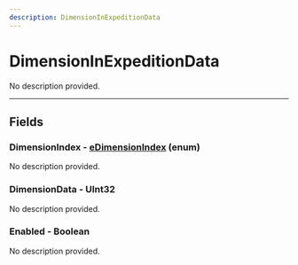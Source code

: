 ```yaml
---
description: DimensionInExpeditionData
---
```


# DimensionInExpeditionData

No description provided.

***

## Fields

### DimensionIndex - [eDimensionIndex](../enum-types.md#edimensionindex) (enum)

No description provided.

### DimensionData - UInt32

No description provided.

### Enabled - Boolean

No description provided.
